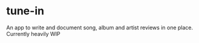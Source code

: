 # tune-in

An app to write and document song, album and artist reviews in one place.
Currently heavily WIP
